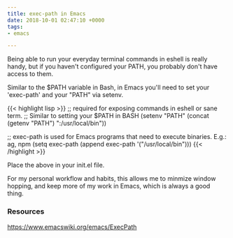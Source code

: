 ```yaml
---
title: exec-path in Emacs
date: 2018-10-01 02:47:10 +0000
tags:
- emacs

---
```

Being able to run your everyday terminal commands in eshell is really handy, but if you haven't configured your PATH, you probably don't have access to them.

Similar to the $PATH variable in Bash, in Emacs you'll need to set your 'exec-path' and your "PATH" via setenv.

{{< highlight lisp >}}
;; required for exposing commands in eshell or sane term. 
;; Similar to setting your $PATH in BASH
(setenv "PATH" (concat (getenv "PATH") ":/usr/local/bin"))

;; exec-path is used for Emacs programs that need to execute binaries. E.g.: ag, npm
(setq exec-path (append exec-path '("/usr/local/bin")))
{{< /highlight >}}

Place the above in your init.el file.

For my personal workflow and habits, this allows me to minmize window hopping, and keep more of my work in Emacs, which is always a good thing.

### Resources

https://www.emacswiki.org/emacs/ExecPath